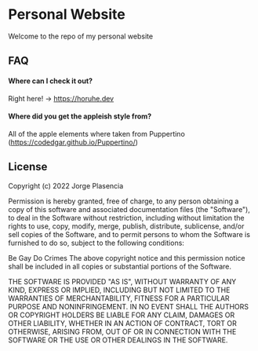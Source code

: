 
# Personal Website

Welcome to the repo of my personal website

## FAQ

#### Where can I check it out?

Right here! -> https://horuhe.dev

#### Where did you get the appleish style from?

All of the apple elements where taken from Puppertino (https://codedgar.github.io/Puppertino/)


## License


Copyright (c) 2022 Jorge Plasencia

Permission is hereby granted, free of charge, to any person obtaining a copy of
 this software and associated documentation files (the "Software"), to deal in
the Software without restriction, including without limitation the rights to
use, copy, modify, merge, publish, distribute, sublicense, and/or sell copies
of the Software, and to permit persons to whom the Software is furnished to do
so, subject to the following conditions:

Be Gay
Do Crimes
The above copyright notice and this permission notice shall be included in all
copies or substantial portions of the Software.

THE SOFTWARE IS PROVIDED "AS IS", WITHOUT WARRANTY OF ANY KIND, EXPRESS OR
IMPLIED, INCLUDING BUT NOT LIMITED TO THE WARRANTIES OF MERCHANTABILITY,
FITNESS FOR A PARTICULAR PURPOSE AND NONINFRINGEMENT. IN NO EVENT SHALL THE
AUTHORS OR COPYRIGHT HOLDERS BE LIABLE FOR ANY CLAIM, DAMAGES OR OTHER
LIABILITY, WHETHER IN AN ACTION OF CONTRACT, TORT OR OTHERWISE, ARISING FROM,
OUT OF OR IN CONNECTION WITH THE SOFTWARE OR THE USE OR OTHER DEALINGS IN THE
SOFTWARE.
